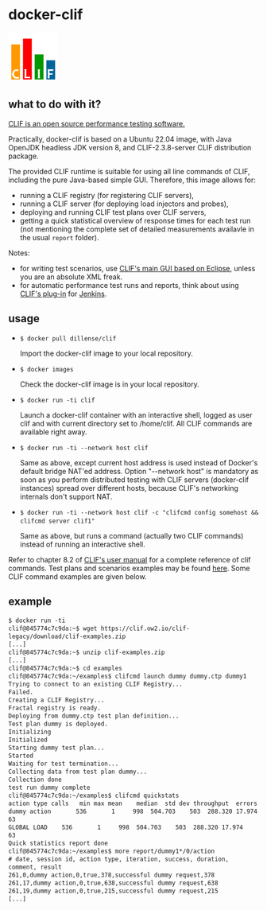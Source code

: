 docker-clif
===========

![CLIF logo](https://raw.githubusercontent.com/dillense/docker-clif/master/clif_100.png "CLIF is a Load Injection Framework")

what to do with it?
-------------------

[CLIF is an open source performance testing software.](http://clif.ow2.org)

Practically, docker-clif is based on a Ubuntu 22.04 image, with Java OpenJDK headless JDK version 8, and CLIF-2.3.8-server CLIF distribution package.

The provided CLIF runtime is suitable for using all line commands of CLIF, including the pure Java-based simple GUI. Therefore, this image allows for:
- running a CLIF registry (for registering CLIF servers),
- running a CLIF server (for deploying load injectors and probes),
- deploying and running CLIF test plans over CLIF servers,
- getting a quick statistical overview of response times for each test run (not mentioning the complete set of detailed measurements availavle in the usual `report` folder).

Notes:
- for writing test scenarios, use [CLIF's main GUI based on Eclipse](http://forge.ow2.org/project/showfiles.php?group_id=57 "Download"), unless you are an absolute XML freak.
- for automatic performance test runs and reports, think about using [CLIF's plug-in](https://wiki.jenkins-ci.org/display/JENKINS/CLIF+Performance+Testing+Plugin) for [Jenkins](https://jenkins.io/).

usage
-----

- `$ docker pull dillense/clif`

    Import the docker-clif image to your local repository.

- `$ docker images`

    Check the docker-clif image is in your local repository.

- `$ docker run -ti clif`

    Launch a docker-clif container with an interactive shell, logged as user clif and with current directory set to /home/clif. All CLIF commands are available right away.

- `$ docker run -ti --network host clif`

    Same as above, except current host address is used instead of Docker's default bridge NAT'ed address. Option "--network host" is mandatory as soon as you perform distributed testing with CLIF servers (docker-clif instances) spread over different hosts, because CLIF's networking internals don't support NAT.

- `$ docker run -ti --network host clif -c "clifcmd config somehost && clifcmd server clif1"`

    Same as above, but runs a command (actually two CLIF commands) instead of running an interactive shell.

Refer to chapter 8.2 of [CLIF's user manual](http://clif.ow2.org/doc/user_manual/manual/UserManual.pdf "PDF") for a complete reference of clif commands. Test plans and scenarios examples may be found [here](http://clif.ow2.org/doc/clif-examples.zip "Download CLIF examples"). Some CLIF command examples are given below.

example
-------
```
$ docker run -ti
clif@845774c7c9da:~$ wget https://clif.ow2.io/clif-legacy/download/clif-examples.zip
[...]
clif@845774c7c9da:~$ unzip clif-examples.zip
[...]
clif@845774c7c9da:~$ cd examples
clif@845774c7c9da:~/examples$ clifcmd launch dummy dummy.ctp dummy1
Trying to connect to an existing CLIF Registry...
Failed.
Creating a CLIF Registry...
Fractal registry is ready.
Deploying from dummy.ctp test plan definition...
Test plan dummy is deployed.
Initializing
Initialized
Starting dummy test plan...
Started
Waiting for test termination...
Collecting data from test plan dummy...
Collection done
test run dummy complete
clif@845774c7c9da:~/examples$ clifcmd quickstats
action type	calls	min	max	mean	median	std dev	throughput	errors
dummy action 	   536	     1	   998	504.703	   503	288.320	17.974	    63
GLOBAL LOAD	   536	     1	   998	504.703	   503	288.320	17.974	    63
Quick statistics report done
clif@845774c7c9da:~/examples$ more report/dummy1*/0/action
# date, session id, action type, iteration, success, duration, comment, result
261,0,dummy action,0,true,378,successful dummy request,378
261,17,dummy action,0,true,638,successful dummy request,638
261,19,dummy action,0,true,215,successful dummy request,215
[...]
```
